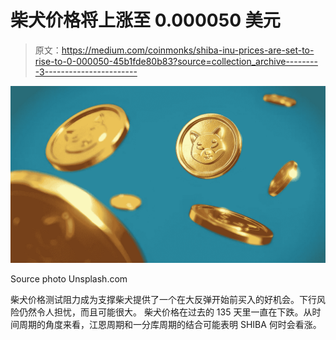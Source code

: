 # 柴犬价格将上涨至 0.000050 美元

> 原文：<https://medium.com/coinmonks/shiba-inu-prices-are-set-to-rise-to-0-000050-45b1fde80b83?source=collection_archive---------3----------------------->

![](img/1ac614237a0eeb394dfcc86f7ca9d13a.png)

Source photo Unsplash.com

柴犬价格测试阻力成为支撑柴犬提供了一个在大反弹开始前买入的好机会。下行风险仍然令人担忧，而且可能很大。
柴犬价格在过去的 135 天里一直在下跌。从时间周期的角度来看，江恩周期和一分库周期的结合可能表明 SHIBA 何时会看涨。